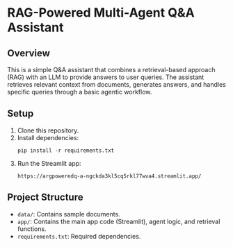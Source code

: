# RAG-Powered Multi-Agent Q&A Assistant

## Overview
This is a simple Q&A assistant that combines a retrieval-based approach (RAG) with an LLM to provide answers to user queries. The assistant retrieves relevant context from documents, generates answers, and handles specific queries through a basic agentic workflow.

## Setup
1. Clone this repository.
2. Install dependencies:
   ```
   pip install -r requirements.txt
   ```
3. Run the Streamlit app:
   ```
   https://argpoweredq-a-ngckda3kl5cq5rkl77wva4.streamlit.app/
   ```

## Project Structure
- `data/`: Contains sample documents.
- `app/`: Contains the main app code (Streamlit), agent logic, and retrieval functions.
- `requirements.txt`: Required dependencies.
